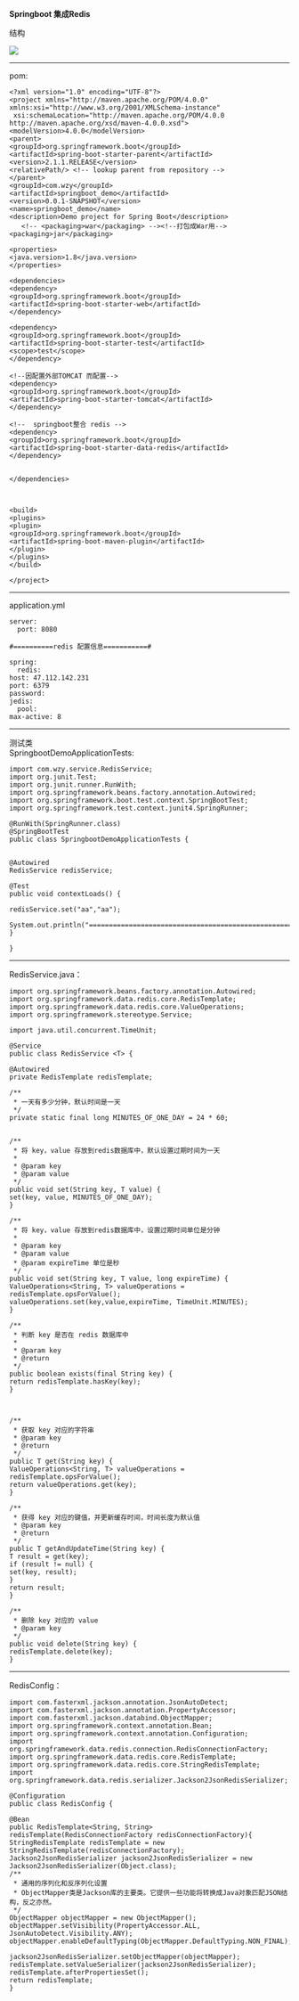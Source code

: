 **Springboot 集成Redis**


结构


![](../Images/3.PNG)

---

pom:

    <?xml version="1.0" encoding="UTF-8"?>
    <project xmlns="http://maven.apache.org/POM/4.0.0" xmlns:xsi="http://www.w3.org/2001/XMLSchema-instance"
     xsi:schemaLocation="http://maven.apache.org/POM/4.0.0 http://maven.apache.org/xsd/maven-4.0.0.xsd">
    <modelVersion>4.0.0</modelVersion>
    <parent>
    <groupId>org.springframework.boot</groupId>
    <artifactId>spring-boot-starter-parent</artifactId>
    <version>2.1.1.RELEASE</version>
    <relativePath/> <!-- lookup parent from repository -->
    </parent>
    <groupId>com.wzy</groupId>
    <artifactId>springboot_demo</artifactId>
    <version>0.0.1-SNAPSHOT</version>
    <name>springboot_demo</name>
    <description>Demo project for Spring Boot</description>
       <!-- <packaging>war</packaging> --><!--打包成War用-->
    <packaging>jar</packaging>
    
    <properties>
    <java.version>1.8</java.version>
    </properties>
    
    <dependencies>
    <dependency>
    <groupId>org.springframework.boot</groupId>
    <artifactId>spring-boot-starter-web</artifactId>
    </dependency>
    
    <dependency>
    <groupId>org.springframework.boot</groupId>
    <artifactId>spring-boot-starter-test</artifactId>
    <scope>test</scope>
    </dependency>
    
    <!--因配置外部TOMCAT 而配置-->
    <dependency>
    <groupId>org.springframework.boot</groupId>
    <artifactId>spring-boot-starter-tomcat</artifactId>
    </dependency>
    
    <!--  springboot整合 redis -->
    <dependency>
    <groupId>org.springframework.boot</groupId>
    <artifactId>spring-boot-starter-data-redis</artifactId>
    </dependency>
    
    
    </dependencies>
    
    
    
    <build>
    <plugins>
    <plugin>
    <groupId>org.springframework.boot</groupId>
    <artifactId>spring-boot-maven-plugin</artifactId>
    </plugin>
    </plugins>
    </build>
    
    </project>




---

application.yml

    
    server:
      port: 8080
    
    #==========redis 配置信息===========#
    
    spring:
      redis:
    host: 47.112.142.231
    port: 6379
    password:
    jedis:
      pool:
    max-active: 8
    
---

测试类   
SpringbootDemoApplicationTests:


    
    import com.wzy.service.RedisService;
    import org.junit.Test;
    import org.junit.runner.RunWith;
    import org.springframework.beans.factory.annotation.Autowired;
    import org.springframework.boot.test.context.SpringBootTest;
    import org.springframework.test.context.junit4.SpringRunner;
    
    @RunWith(SpringRunner.class)
    @SpringBootTest
    public class SpringbootDemoApplicationTests {
    
    
    @Autowired
    RedisService redisService;
    
    @Test
    public void contextLoads() {
    
    redisService.set("aa","aa");
    
    System.out.println("============================================================="+redisService.get("aa"));
    }
    
    }
    
---

RedisService.java：


    import org.springframework.beans.factory.annotation.Autowired;
    import org.springframework.data.redis.core.RedisTemplate;
    import org.springframework.data.redis.core.ValueOperations;
    import org.springframework.stereotype.Service;
    
    import java.util.concurrent.TimeUnit;
    
    @Service
    public class RedisService <T> {
    
    @Autowired
    private RedisTemplate redisTemplate;
    
    /**
     * 一天有多少分钟，默认时间是一天
     */
    private static final long MINUTES_OF_ONE_DAY = 24 * 60;
    
    
    /**
     * 将 key，value 存放到redis数据库中，默认设置过期时间为一天
     *
     * @param key
     * @param value
     */
    public void set(String key, T value) {
    set(key, value, MINUTES_OF_ONE_DAY);
    }
    
    /**
     * 将 key，value 存放到redis数据库中，设置过期时间单位是分钟
     *
     * @param key
     * @param value
     * @param expireTime 单位是秒
     */
    public void set(String key, T value, long expireTime) {
    ValueOperations<String, T> valueOperations = redisTemplate.opsForValue();
    valueOperations.set(key,value,expireTime, TimeUnit.MINUTES);
    }
    
    /**
     * 判断 key 是否在 redis 数据库中
     *
     * @param key
     * @return
     */
    public boolean exists(final String key) {
    return redisTemplate.hasKey(key);
    }
    
    
    
    /**
     * 获取 key 对应的字符串
     * @param key
     * @return
     */
    public T get(String key) {
    ValueOperations<String, T> valueOperations = redisTemplate.opsForValue();
    return valueOperations.get(key);
    }
    
    /**
     * 获得 key 对应的键值，并更新缓存时间，时间长度为默认值
     * @param key
     * @return
     */
    public T getAndUpdateTime(String key) {
    T result = get(key);
    if (result != null) {
    set(key, result);
    }
    return result;
    }
    
    /**
     * 删除 key 对应的 value
     * @param key
     */
    public void delete(String key) {
    redisTemplate.delete(key);
    }
    
    
---
    
RedisConfig：

    import com.fasterxml.jackson.annotation.JsonAutoDetect;
    import com.fasterxml.jackson.annotation.PropertyAccessor;
    import com.fasterxml.jackson.databind.ObjectMapper;
    import org.springframework.context.annotation.Bean;
    import org.springframework.context.annotation.Configuration;
    import org.springframework.data.redis.connection.RedisConnectionFactory;
    import org.springframework.data.redis.core.RedisTemplate;
    import org.springframework.data.redis.core.StringRedisTemplate;
    import org.springframework.data.redis.serializer.Jackson2JsonRedisSerializer;
    
    @Configuration
    public class RedisConfig {
    
    @Bean
    public RedisTemplate<String, String> redisTemplate(RedisConnectionFactory redisConnectionFactory){
    StringRedisTemplate redisTemplate = new StringRedisTemplate(redisConnectionFactory);
    Jackson2JsonRedisSerializer jackson2JsonRedisSerializer = new Jackson2JsonRedisSerializer(Object.class);
    /**
     * 通用的序列化和反序列化设置
     * ObjectMapper类是Jackson库的主要类。它提供一些功能将转换成Java对象匹配JSON结构，反之亦然。
     */
    ObjectMapper objectMapper = new ObjectMapper();
    objectMapper.setVisibility(PropertyAccessor.ALL, JsonAutoDetect.Visibility.ANY);
    objectMapper.enableDefaultTyping(ObjectMapper.DefaultTyping.NON_FINAL);
    
    jackson2JsonRedisSerializer.setObjectMapper(objectMapper);
    redisTemplate.setValueSerializer(jackson2JsonRedisSerializer);
    redisTemplate.afterPropertiesSet();
    return redisTemplate;
    }
    
    


